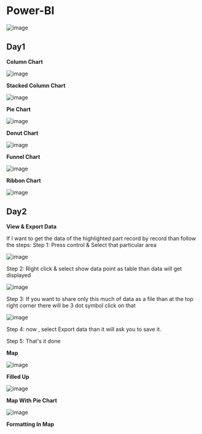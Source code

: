 # Power-BI
![image](https://user-images.githubusercontent.com/75212387/181418062-f9a2f578-1434-4872-8608-ce78e897f672.png)

## Day1

**Column Chart**

![image](https://user-images.githubusercontent.com/75212387/181421429-c69a6281-694f-47e0-bb67-80cbf77f7e92.png)


**Stacked Column Chart**

![image](https://user-images.githubusercontent.com/75212387/181421270-59def0ac-e133-4df1-9c0f-37dab602dfd6.png)


**Pie Chart**

![image](https://user-images.githubusercontent.com/75212387/181420225-ba599286-944b-41d1-910c-f2a835d1a04a.png)

**Donut Chart**

![image](https://user-images.githubusercontent.com/75212387/181422249-8f6dd3ea-0197-48dc-8a25-e173689cf26c.png)

**Funnel Chart**

![image](https://user-images.githubusercontent.com/75212387/181423009-eab90c5b-6df5-4d32-afa1-f2e1fa13d1df.png)

**Ribbon Chart**

![image](https://user-images.githubusercontent.com/75212387/181423745-beff3d01-270c-4c57-b7ae-7ec766cd0036.png)

## Day2
**View & Export Data**

If I want to get the data of the highlighted part record by record than follow the steps:
Step 1: Press control & Select that particular area

![image](https://user-images.githubusercontent.com/75212387/181507806-c518f9fd-7a27-4c36-8804-1822cf522743.png)

Step 2: Right click & select show data point as table than data will get displayed

![image](https://user-images.githubusercontent.com/75212387/181508182-78e83353-6c74-4347-816a-239e3889e713.png)

Step 3: If you want to share only this much of data as a file than at the top right corner there will be 3 dot symbol click on that

![image](https://user-images.githubusercontent.com/75212387/181508428-de3b2aac-6855-4f85-87b5-92872a35dc62.png)

Step 4: now , select Export data than it will ask you to save it.

Step 5: That's it done

**Map**

![image](https://user-images.githubusercontent.com/75212387/181593098-d1e2e406-9d01-4d82-9947-a091c7546a95.png)

**Filled Up**

![image](https://user-images.githubusercontent.com/75212387/181595087-bcf380e0-c591-49a9-a805-88248f0fae9b.png)

**Map With Pie Chart**

![image](https://user-images.githubusercontent.com/75212387/181657219-9bb9f737-7155-40c9-8c43-65a22d876352.png)

**Formatting In Map**




